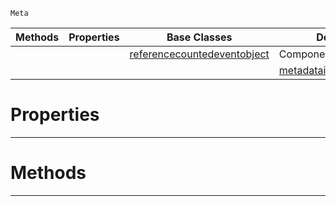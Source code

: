  `Meta`

|Methods|Properties|Base Classes|Derived Classes|
|---|---|---|---|
| | |[referencecountedeventobject](https://github.com/PlasmaEngine/PlasmaDocs/tree/master/docs/C%2B%2B/code_reference/class_reference/referencecountedeventobject.markdown)|ComponentMetaDataInheritance|
| | | |[metadatainheritanceroot](https://github.com/PlasmaEngine/PlasmaDocs/tree/master/docs/C%2B%2B/code_reference/class_reference/metadatainheritanceroot.markdown)|


 #  Properties


---  
 #  Methods


---  
 

 